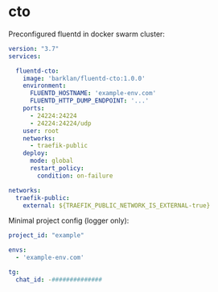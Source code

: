 # cto

Preconfigured fluentd in docker swarm cluster:

```yaml
version: "3.7"
services:

  fluentd-cto:
    image: 'barklan/fluentd-cto:1.0.0'
    environment:
      FLUENTD_HOSTNAME: 'example-env.com'
      FLUENTD_HTTP_DUMP_ENDPOINT: '...'
    ports:
      - 24224:24224
      - 24224:24224/udp
    user: root
    networks:
      - traefik-public
    deploy:
      mode: global
      restart_policy:
        condition: on-failure

networks:
  traefik-public:
    external: ${TRAEFIK_PUBLIC_NETWORK_IS_EXTERNAL-true}
```

Minimal project config (logger only):

```yaml
project_id: "example"

envs:
  - 'example-env.com'

tg:
  chat_id: -##############
```
